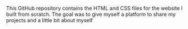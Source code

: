 This GitHub repository contains the HTML and CSS files for the website I built from scratch. The goal was to give myself a platform to 
share my projects and a little bit about myself
